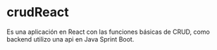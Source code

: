 # crudReact
Es una aplicación en React con las funciones básicas de CRUD, como backend utilizo una api en Java Sprint Boot.

